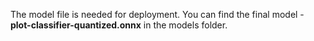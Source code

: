The model file is needed for deployment.
You can find the final model - **plot-classifier-quantized.onnx** in the models folder.